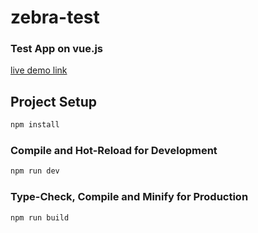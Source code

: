 # zebra-test

### Test App on vue.js
[live demo link](https://andy-webcraft.github.io/zebra-test/)

## Project Setup

```sh
npm install
```

### Compile and Hot-Reload for Development

```sh
npm run dev
```

### Type-Check, Compile and Minify for Production

```sh
npm run build
```
